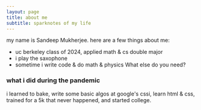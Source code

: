 ```yaml
---
layout: page
title: about me
subtitle: sparknotes of my life
---
```

my name is Sandeep Mukherjee. here are a few things about me:
- uc berkeley class of 2024, applied math & cs double major
- i play the saxophone 
- sometime i write code & do math & physics
What else do you need?

### what i did during the pandemic
i learned to bake, write some basic algos at google's cssi, learn html & css, trained for a 5k that never happened, and started college. 

